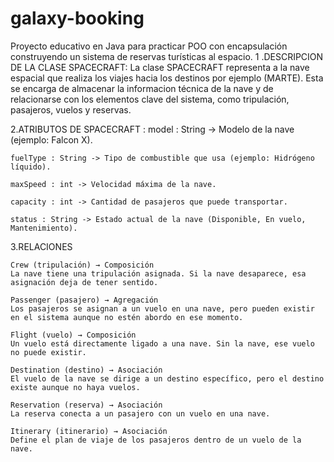 # galaxy-booking

Proyecto educativo en Java para practicar POO con encapsulación construyendo un sistema de reservas turísticas al espacio.
1 .DESCRIPCION DE LA CLASE SPACECRAFT:
	La clase SPACECRAFT representa a la nave espacial que realiza los viajes hacia los destinos por ejemplo (MARTE).
	Esta se encarga de almacenar la informacion técnica de la nave y de relacionarse con los elementos clave del sistema, como tripulación, pasajeros, vuelos y reservas.

2.ATRIBUTOS DE SPACECRAFT :
	model : String -> Modelo de la nave (ejemplo: Falcon X).

	fuelType : String -> Tipo de combustible que usa (ejemplo: Hidrógeno líquido).

	maxSpeed : int -> Velocidad máxima de la nave.

	capacity : int -> Cantidad de pasajeros que puede transportar.

	status : String -> Estado actual de la nave (Disponible, En vuelo, Mantenimiento).

3.RELACIONES 
	
	Crew (tripulación) → Composición 
	La nave tiene una tripulación asignada. Si la nave desaparece, esa asignación deja de tener sentido.

	Passenger (pasajero) → Agregación 
	Los pasajeros se asignan a un vuelo en una nave, pero pueden existir en el sistema aunque no estén abordo en ese momento.

	Flight (vuelo) → Composición 
	Un vuelo está directamente ligado a una nave. Sin la nave, ese vuelo no puede existir.

	Destination (destino) → Asociación
	El vuelo de la nave se dirige a un destino específico, pero el destino existe aunque no haya vuelos.

	Reservation (reserva) → Asociación
	La reserva conecta a un pasajero con un vuelo en una nave.

	Itinerary (itinerario) → Asociación
	Define el plan de viaje de los pasajeros dentro de un vuelo de la nave.